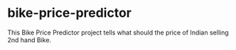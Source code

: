 # bike-price-predictor
This Bike Price Predictor project tells what should the price of Indian selling 2nd hand Bike. 


